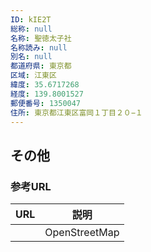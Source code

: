 ```yaml
---
ID: kIE2T
総称: null
名称: 聖徳太子社
名称読み: null
別名: null
都道府県: 東京都
区域: 江東区
緯度: 35.6717268
経度: 139.8001527
郵便番号: 1350047
住所: 東京都江東区富岡１丁目２０−１
---
```


## その他

### 参考URL

| URL | 説明          |
| --- | ------------- |
|     | OpenStreetMap |
